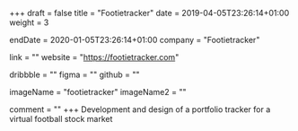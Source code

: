+++
draft = false
title = "Footietracker"
date = 2019-04-05T23:26:14+01:00
weight = 3

endDate = 2020-01-05T23:26:14+01:00
company = "Footietracker"

link = ""
website = "https://footietracker.com"

dribbble = ""
figma = ""
github = ""

imageName = "footietracker"
imageName2 = ""

comment = ""
+++
Development and design of a portfolio tracker for a virtual football stock market